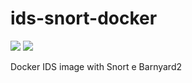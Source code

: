 # ids-snort-docker
[![](https://images.microbadger.com/badges/version/fabriziogaliano/ids-snort-docker.svg)](https://microbadger.com/images/fabriziogaliano/ids-snort-docker "Get your own version badge on microbadger.com") [![](https://images.microbadger.com/badges/image/fabriziogaliano/ids-snort-docker.svg)](https://microbadger.com/images/fabriziogaliano/ids-snort-docker "Get your own image badge on microbadger.com")

Docker IDS image with Snort e Barnyard2

